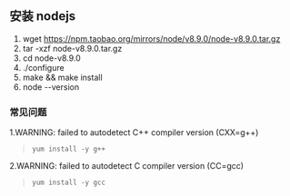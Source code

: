 ## 安装 nodejs
1. wget https://npm.taobao.org/mirrors/node/v8.9.0/node-v8.9.0.tar.gz
1. tar -xzf node-v8.9.0.tar.gz
1. cd node-v8.9.0
1. ./configure
1. make && make install
1. node --version

### 常见问题
1.WARNING: failed to autodetect C++ compiler version (CXX=g++)
> `yum install -y g++`

2.WARNING: failed to autodetect C compiler version (CC=gcc)
>`yum install -y gcc`
